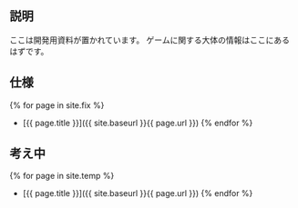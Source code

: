 ---
---

## 説明
ここは開発用資料が置かれています。
ゲームに関する大体の情報はここにあるはずです。

## 仕様
{% for page in site.fix %}
* [{{ page.title }}]({{ site.baseurl }}{{ page.url }})
{% endfor %}

## 考え中
{% for page in site.temp %}
* [{{ page.title }}]({{ site.baseurl }}{{ page.url }})
{% endfor %}
